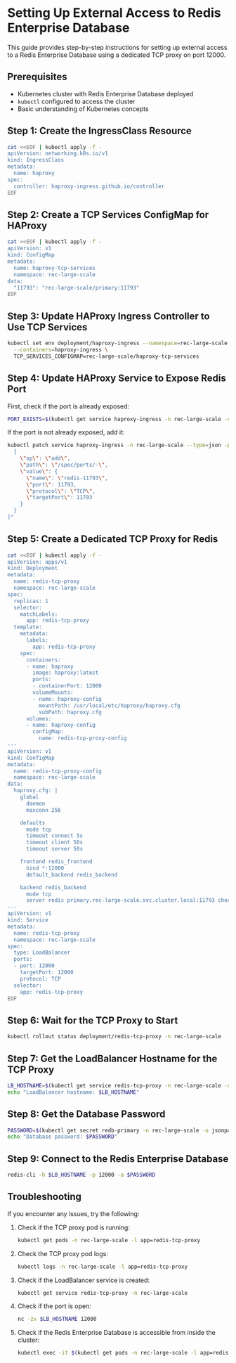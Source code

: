 # Setting Up External Access to Redis Enterprise Database

This guide provides step-by-step instructions for setting up external access to a Redis Enterprise Database using a dedicated TCP proxy on port 12000.

## Prerequisites

- Kubernetes cluster with Redis Enterprise Database deployed
- `kubectl` configured to access the cluster
- Basic understanding of Kubernetes concepts

## Step 1: Create the IngressClass Resource

```bash
cat <<EOF | kubectl apply -f -
apiVersion: networking.k8s.io/v1
kind: IngressClass
metadata:
  name: haproxy
spec:
  controller: haproxy-ingress.github.io/controller
EOF
```

## Step 2: Create a TCP Services ConfigMap for HAProxy

```bash
cat <<EOF | kubectl apply -f -
apiVersion: v1
kind: ConfigMap
metadata:
  name: haproxy-tcp-services
  namespace: rec-large-scale
data:
  "11793": "rec-large-scale/primary:11793"
EOF
```

## Step 3: Update HAProxy Ingress Controller to Use TCP Services

```bash
kubectl set env deployment/haproxy-ingress --namespace=rec-large-scale \
  --containers=haproxy-ingress \
  TCP_SERVICES_CONFIGMAP=rec-large-scale/haproxy-tcp-services
```

## Step 4: Update HAProxy Service to Expose Redis Port

First, check if the port is already exposed:

```bash
PORT_EXISTS=$(kubectl get service haproxy-ingress -n rec-large-scale -o jsonpath="{.spec.ports[?(@.port==11793)]}")
```

If the port is not already exposed, add it:

```bash
kubectl patch service haproxy-ingress -n rec-large-scale --type=json -p="[
  {
    \"op\": \"add\",
    \"path\": \"/spec/ports/-\",
    \"value\": {
      \"name\": \"redis-11793\",
      \"port\": 11793,
      \"protocol\": \"TCP\",
      \"targetPort\": 11793
    }
  }
]"
```

## Step 5: Create a Dedicated TCP Proxy for Redis

```bash
cat <<EOF | kubectl apply -f -
apiVersion: apps/v1
kind: Deployment
metadata:
  name: redis-tcp-proxy
  namespace: rec-large-scale
spec:
  replicas: 1
  selector:
    matchLabels:
      app: redis-tcp-proxy
  template:
    metadata:
      labels:
        app: redis-tcp-proxy
    spec:
      containers:
      - name: haproxy
        image: haproxy:latest
        ports:
        - containerPort: 12000
        volumeMounts:
        - name: haproxy-config
          mountPath: /usr/local/etc/haproxy/haproxy.cfg
          subPath: haproxy.cfg
      volumes:
      - name: haproxy-config
        configMap:
          name: redis-tcp-proxy-config
---
apiVersion: v1
kind: ConfigMap
metadata:
  name: redis-tcp-proxy-config
  namespace: rec-large-scale
data:
  haproxy.cfg: |
    global
      daemon
      maxconn 256

    defaults
      mode tcp
      timeout connect 5s
      timeout client 50s
      timeout server 50s

    frontend redis_frontend
      bind *:12000
      default_backend redis_backend

    backend redis_backend
      mode tcp
      server redis primary.rec-large-scale.svc.cluster.local:11793 check ssl verify none
---
apiVersion: v1
kind: Service
metadata:
  name: redis-tcp-proxy
  namespace: rec-large-scale
spec:
  type: LoadBalancer
  ports:
  - port: 12000
    targetPort: 12000
    protocol: TCP
  selector:
    app: redis-tcp-proxy
EOF
```

## Step 6: Wait for the TCP Proxy to Start

```bash
kubectl rollout status deployment/redis-tcp-proxy -n rec-large-scale
```

## Step 7: Get the LoadBalancer Hostname for the TCP Proxy

```bash
LB_HOSTNAME=$(kubectl get service redis-tcp-proxy -n rec-large-scale -o jsonpath='{.status.loadBalancer.ingress[0].hostname}')
echo "LoadBalancer hostname: $LB_HOSTNAME"
```

## Step 8: Get the Database Password

```bash
PASSWORD=$(kubectl get secret redb-primary -n rec-large-scale -o jsonpath="{.data.password}" | base64 --decode)
echo "Database password: $PASSWORD"
```

## Step 9: Connect to the Redis Enterprise Database

```bash
redis-cli -h $LB_HOSTNAME -p 12000 -a $PASSWORD
```

## Troubleshooting

If you encounter any issues, try the following:

1. Check if the TCP proxy pod is running:
   ```bash
   kubectl get pods -n rec-large-scale -l app=redis-tcp-proxy
   ```

2. Check the TCP proxy pod logs:
   ```bash
   kubectl logs -n rec-large-scale -l app=redis-tcp-proxy
   ```

3. Check if the LoadBalancer service is created:
   ```bash
   kubectl get service redis-tcp-proxy -n rec-large-scale
   ```

4. Check if the port is open:
   ```bash
   nc -zv $LB_HOSTNAME 12000
   ```

5. Check if the Redis Enterprise Database is accessible from inside the cluster:
   ```bash
   kubectl exec -it $(kubectl get pods -n rec-large-scale -l app=redis-tcp-proxy -o jsonpath='{.items[0].metadata.name}') -n rec-large-scale -- redis-cli -h primary.rec-large-scale.svc.cluster.local -p 11793 --tls --insecure -a $PASSWORD PING
   ```
